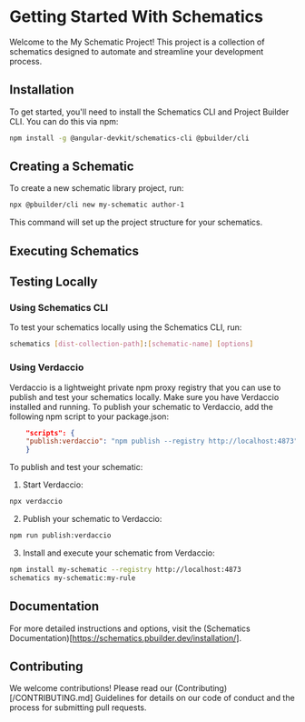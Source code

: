 # Getting Started With Schematics

Welcome to the My Schematic Project! This project is a collection of schematics designed to automate and streamline your development process.

## Installation

To get started, you'll need to install the Schematics CLI and Project Builder CLI. You can do this via npm:

```sh
npm install -g @angular-devkit/schematics-cli @pbuilder/cli
```

## Creating a Schematic

To create a new schematic library project, run:
```sh
npx @pbuilder/cli new my-schematic author-1
```

This command will set up the project structure for your schematics.

## Executing Schematics


## Testing Locally

### Using Schematics CLI
To test your schematics locally using the Schematics CLI, run:

```sh
schematics [dist-collection-path]:[schematic-name] [options]
```

### Using Verdaccio

Verdaccio is a lightweight private npm proxy registry that you can use to publish and test your schematics locally. Make sure you have Verdaccio installed and running. To publish your schematic to Verdaccio, add the following npm script to your package.json:

```json
    "scripts": {
    "publish:verdaccio": "npm publish --registry http://localhost:4873"
    }
```

To publish and test your schematic:
1. Start Verdaccio:

```sh
npx verdaccio
```
2. Publish your schematic to Verdaccio:

```sh
npm run publish:verdaccio
```
3. Install and execute your schematic from Verdaccio:

```sh
npm install my-schematic --registry http://localhost:4873
schematics my-schematic:my-rule
```

## Documentation
For more detailed instructions and options, visit the (Schematics Documentation)[https://schematics.pbuilder.dev/installation/].

## Contributing
We welcome contributions! Please read our (Contributing)[/CONTRIBUTING.md] Guidelines for details on our code of conduct and the process for submitting pull requests.
